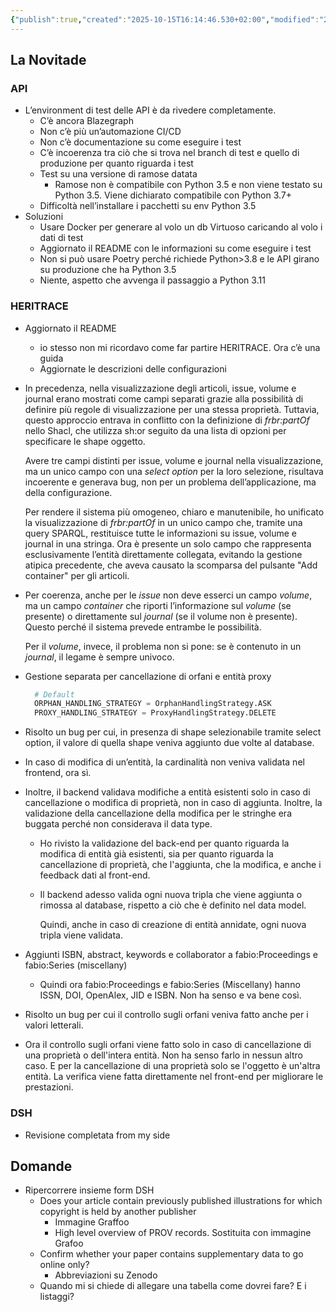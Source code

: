 ```yaml
---
{"publish":true,"created":"2025-10-15T16:14:46.530+02:00","modified":"2025-02-27T12:00:00.000+01:00","cssclasses":""}
---
```



## La Novitade

### API

- L’environment di test delle API è da rivedere completamente.
    - C’è ancora Blazegraph
    - Non c’è più un’automazione CI/CD
    - Non c’è documentazione su come eseguire i test
    - C’è incoerenza tra ciò che si trova nel branch di test e quello di produzione per quanto riguarda i test
    - Test su una versione di ramose datata
        - Ramose non è compatibile con Python 3.5 e non viene testato su Python 3.5. Viene dichiarato compatibile con Python 3.7+
    - Difficoltà nell’installare i pacchetti su env Python 3.5
- Soluzioni
    - Usare Docker per generare al volo un db Virtuoso caricando al volo i dati di test
    - Aggiornato il README con le informazioni su come eseguire i test
    - Non si può usare Poetry perché richiede Python>3.8 e le API girano su produzione che ha Python 3.5
    - Niente, aspetto che avvenga il passaggio a Python 3.11

### HERITRACE

- Aggiornato il README
    - io stesso non mi ricordavo come far partire HERITRACE. Ora c’è una guida
    - Aggiornate le descrizioni delle configurazioni
- In precedenza, nella visualizzazione degli articoli, issue, volume e journal erano mostrati come campi separati grazie alla possibilità di definire più regole di visualizzazione per una stessa proprietà. Tuttavia, questo approccio entrava in conflitto con la definizione di *frbr:partOf* nello Shacl, che utilizza sh:or seguito da una lista di opzioni per specificare le shape oggetto.
    
    Avere tre campi distinti per issue, volume e journal nella visualizzazione, ma un unico campo con una *select option* per la loro selezione, risultava incoerente e generava bug, non per un problema dell’applicazione, ma della configurazione.
    
    Per rendere il sistema più omogeneo, chiaro e manutenibile, ho unificato la visualizzazione di *frbr:partOf* in un unico campo che, tramite una query SPARQL, restituisce tutte le informazioni su issue, volume e journal in una stringa. Ora è presente un solo campo che rappresenta esclusivamente l’entità direttamente collegata, evitando la gestione atipica precedente, che aveva causato la scomparsa del pulsante "Add container" per gli articoli.
    
- Per coerenza, anche per le *issue* non deve esserci un campo *volume*, ma un campo *container* che riporti l’informazione sul *volume* (se presente) o direttamente sul *journal* (se il volume non è presente). Questo perché il sistema prevede entrambe le possibilità.
    
    Per il *volume*, invece, il problema non si pone: se è contenuto in un *journal*, il legame è sempre univoco.
    
- Gestione separata per cancellazione di orfani e entità proxy
    
    ```python
      # Default
      ORPHAN_HANDLING_STRATEGY = OrphanHandlingStrategy.ASK
      PROXY_HANDLING_STRATEGY = ProxyHandlingStrategy.DELETE
    ```
    
- Risolto un bug per cui, in presenza di shape selezionabile tramite select option, il valore di quella shape veniva aggiunto due volte al database.
- In caso di modifica di un’entità, la cardinalità non veniva validata nel frontend, ora sì.
- Inoltre, il backend validava modifiche a entità esistenti solo in caso di cancellazione o modifica di proprietà, non in caso di aggiunta. Inoltre, la validazione della cancellazione della modifica per le stringhe era buggata perché non considerava il data type.
    - Ho rivisto la validazione del back-end per quanto riguarda la modifica di entità già esistenti, sia per quanto riguarda la cancellazione di proprietà, che l'aggiunta, che la modifica, e anche i feedback dati al front-end.
    - Il backend adesso valida ogni nuova tripla che viene aggiunta o rimossa al database, rispetto a ciò che è definito nel data model.
        
        Quindi, anche in caso di creazione di entità annidate, ogni nuova tripla viene validata.
        
- Aggiunti ISBN, abstract, keywords e collaborator a fabio:Proceedings e fabio:Series (miscellany)
    - Quindi ora fabio:Proceedings e fabio:Series (Miscellany) hanno ISSN, DOI, OpenAlex, JID e ISBN. Non ha senso e va bene così.
- Risolto un bug per cui il controllo sugli orfani veniva fatto anche per i valori letterali.
- Ora il controllo sugli orfani viene fatto solo in caso di cancellazione di una proprietà o dell'intera entità. Non ha senso farlo in nessun altro caso. E per la cancellazione di una proprietà solo se l'oggetto è un'altra entità. La verifica viene fatta direttamente nel front-end per migliorare le prestazioni.

### DSH

- Revisione completata from my side

## Domande

- Ripercorrere insieme form DSH
    - Does your article contain previously published illustrations for which copyright is held by another publisher
        - Immagine Graffoo
        - High level overview of PROV records. Sostituita con immagine Grafoo
    - Confirm whether your paper contains supplementary data to go online only?
        - Abbreviazioni su Zenodo
    - Quando mi si chiede di allegare una tabella come dovrei fare? E i listaggi?
